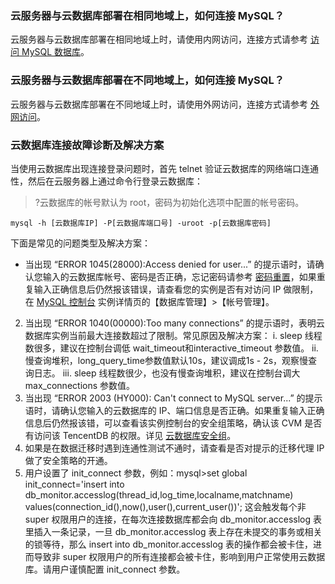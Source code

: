 ### 云服务器与云数据库部署在相同地域上，如何连接 MySQL？
云服务器与云数据库部署在相同地域上时，请使用内网访问，连接方式请参考 [访问 MySQL 数据库](https://intl.cloud.tencent.com/document/product/236/3130)。

### 云服务器与云数据库部署在不同地域上，如何连接 MySQL？
云服务器与云数据库部署在不同地域上时，请使用外网访问，连接方式请参考 [外网访问](http://intl.cloud.tencent.com/document/product/236/9038)。

### 云数据库连接故障诊断及解决方案
当使用云数据库出现连接登录问题时，首先 telnet 验证云数据库的网络端口连通性，然后在云服务器上通过命令行登录云数据库：
>?云数据库的帐号默认为 root，密码为初始化选项中配置的帐号密码。
>
```
mysql -h [云数据库IP] -P[云数据库端口号] -uroot -p[云数据库密码]
```
下面是常见的问题类型及解决方案：
- 当出现 “ERROR 1045(28000):Access denied for user...” 的提示语时，请确认您输入的云数据库帐号、密码是否正确，忘记密码请参考 [密码重置](http://intl.cloud.tencent.com/document/product/236/1271)，如果重复输入正确信息后仍然报该错误，请查看您的实例是否有对访问 IP 做限制，在 [MySQL 控制台](https://console.cloud.tencent.com/cdb) 实例详情页的【数据库管理】>【帐号管理】。
2.  当出现 “ERROR 1040(00000):Too many connections” 的提示语时，表明云数据库实例当前最大连接数超过了限制。常见原因及解决方案：
i. sleep 线程数很多，建议在控制台调低 wait_timeout和interactive_timeout 参数值。
ii. 慢查询堆积，long_query_time参数值默认10s，建议调成1s - 2s，观察慢查询日志。
iii. sleep 线程数很少，也没有慢查询堆积，建议在控制台调大 max_connections 参数值。
3. 当出现 “ERROR 2003 (HY000): Can't connect to MySQL server...” 的提示语时，请确认您输入的云数据库的 IP、端口信息是否正确。如果重复输入正确信息后仍然报该错，可以查看该实例控制台的安全组策略，确认该 CVM 是否有访问该 TencentDB 的权限。详见 [云数据库安全组](https://intl.cloud.tencent.com/document/product/236/14470)。
4. 如果是在数据迁移时遇到连通性测试不通时，请查看是否对提示的迁移代理 IP 做了安全策略的开通。
5. 用户设置了 init_connect 参数，例如：mysql>set global init_connect='insert into db_monitor.accesslog(thread_id,log_time,localname,matchname) values(connection_id(),now(),user(),current_user())';
这会触发每个非 super 权限用户的连接，在每次连接数据库都会向 db_monitor.accesslog 表里插入一条记录，一旦 db_monitor.accesslog 表上存在未提交的事务或相关的锁等待，那么 insert into db_monitor.accesslog 表的操作都会被卡住，进而导致非 super 权限用户的所有连接都会被卡住，影响到用户正常使用云数据库。请用户谨慎配置 init_connect 参数。
